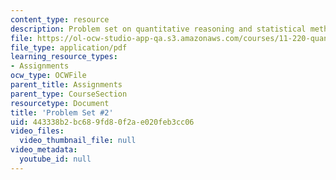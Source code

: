 ```yaml
---
content_type: resource
description: Problem set on quantitative reasoning and statistical methods.
file: https://ol-ocw-studio-app-qa.s3.amazonaws.com/courses/11-220-quantitative-reasoning-statistical-methods-for-planners-i-spring-2009/443338b2bc689fd80f2ae020feb3cc06_MIT11_220s09_pset02.pdf
file_type: application/pdf
learning_resource_types:
- Assignments
ocw_type: OCWFile
parent_title: Assignments
parent_type: CourseSection
resourcetype: Document
title: 'Problem Set #2'
uid: 443338b2-bc68-9fd8-0f2a-e020feb3cc06
video_files:
  video_thumbnail_file: null
video_metadata:
  youtube_id: null
---
```

